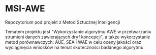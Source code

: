 # MSI-AWE
Repozytorium pod projekt z Metod Sztucznej Inteligencji

Tematem projektu jest "Wykorzystanie algorytmu AWE w przetwarzaniu strumieni danych zawierających dryf koncepcji", a także wykorzystanie metod porównawczych: AUE, SEA i WAE w celu oceny jakości oraz wyciągnięcia wniosków na temat skuteczności badanego algorytmu.
